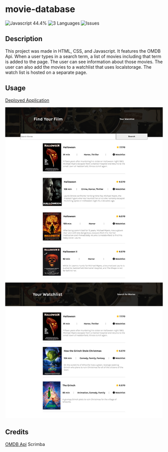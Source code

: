 # movie-database

![Javascript 44.4%](https://img.shields.io/badge/Javascript-44.4%25-green)
![3 Languages](https://img.shields.io/badge/Languages-3-green)
![Issues](https://img.shields.io/github/issues/hope428/movie-database)
## Description
This project was made in HTML, CSS, and Javascript. It features the OMDB Api. When a user types in a search term, a list of movies including that term is added to the page. The user can see information about those movies. The user can also add the movies to a watchlist that uses localstorage. The watch list is hosted on a separate page.

## Usage
[Deployed Application](https://hope428.github.io/movie-database/)

![image of the search results](./images/searchresults.png)
![image of the watchlist](./images/watchlist.png)

## Credits

[OMDB Api](https://www.omdbapi.com/)
Scrimba 


